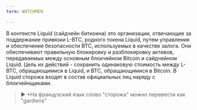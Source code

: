 ```yaml
---
term: WATCHMEN

---
```

В контексте Liquid (сайдчейн биткоина) это организации, отвечающие за поддержание привязки L-BTC, родного токена Liquid, путем управления и обеспечения безопасности BTC, используемых в качестве залога. Они обеспечивают правильную блокировку и разблокировку активов, передаваемых между основным блокчейном Bitcoin и сайдчейном Liquid. Цель их действий - сохранить одинаковую стоимость между L-BTC, обращающимися в Liquid, и BTC, обращающимися в Bitcoin. В Liquid сторожа входят в состав официальных лиц наряду с блокчейнщиками.

> ► *На французский язык слово "сторожа" можно перевести как "gardiens"